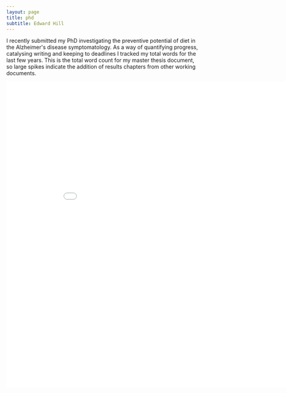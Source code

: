```yaml
---
layout: page
title: phd
subtitle: Edward Hill
---
```


I recently submitted my PhD investigating the preventive potential of diet in the Alzheimer's disease symptomatology. As a way of quantifying progress, catalysing writing and keeping to deadlines I tracked my total words for the last few years. This is the total word count for my master thesis document, so large spikes indicate the addition of results chapters from other working documents.

<iframe width="900" height="800" frameborder="0" scrolling="no" src="//plot.ly/~ddhll/27.embed"></iframe>
